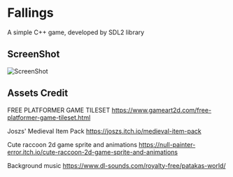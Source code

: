 
# Fallings
A simple C++ game, developed by SDL2 library

## ScreenShot
![ScreenShot](https://s3.us-east-2.amazonaws.com/sean-publiccontent/game_screenshot.PNG)

## Assets Credit
FREE PLATFORMER GAME TILESET
https://www.gameart2d.com/free-platformer-game-tileset.html

Joszs' Medieval Item Pack 
https://joszs.itch.io/medieval-item-pack

Cute raccoon 2d game sprite and animations
https://null-painter-error.itch.io/cute-raccoon-2d-game-sprite-and-animations

Background music 
https://www.dl-sounds.com/royalty-free/patakas-world/
